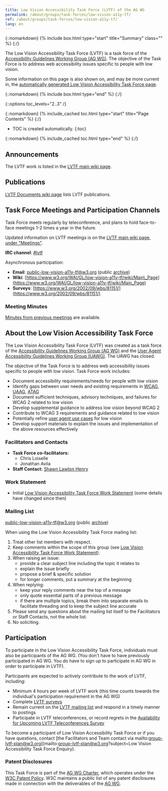 ```yaml
---
title: Low Vision Accessibility Task Force (LVTF) of the AG WG
permalink: /about/groups/task-forces/low-vision-a11y-tf/
ref: /about/groups/task-forces/low-vision-a11y-tf/
lang: en
---
```


{::nomarkdown}
{% include box.html type="start" title="Summary" class="" %}
{:/}

The Low Vision Accessibility Task Force (LVTF) is a task force of the [Accessibility Guidelines Working Group (AG WG)](/about/groups/agwg/). The objective of the Task Force is to address web accessibility issues specific to people with low vision.

Some information on this page is also shown on, and may be more current in, the [automatically generated Low Vision Accessibility Task Force page](https://www.w3.org/groups/tf/low-vision-a11y-tf).

{::nomarkdown}
{% include box.html type="end" %}
{:/}

{::options toc_levels="2..3" /}

{::nomarkdown}
{% include_cached toc.html type="start" title="Page Contents" %}
{:/}

-   TOC is created automatically.
{:toc}

{::nomarkdown}
{% include_cached toc.html type="end" %}
{:/}

## Announcements

The LVTF work is listed in the [LVTF main wiki page](https://www.w3.org/WAI/GL/low-vision-a11y-tf/wiki/Main_Page).

## Publications

[LVTF Documents wiki page](https://www.w3.org/WAI/GL/low-vision-a11y-tf/wiki/LVTF_Documents) lists LVTF publications.

## Task Force Meetings and Participation Channels

Task Force meets regularly by teleconference, and plans to hold face-to-face meetings 1-2 times a year in the future.

Updated information on LVTF meetings is on the [LVTF main wiki page, under "Meetings"](https://www.w3.org/WAI/GL/low-vision-a11y-tf/wiki/Main_Page#Meetings).

**IRC channel**: [#lvtf](irc://irc.w3.org/lvtf)

Asynchronous participation:

- **Email**: [public-low-vision-a11y-tf@w3.org](mailto:public-low-vision-a11y-tf@w3.org) (public [archive](https://lists.w3.org/Archives/Public/public-low-vision-a11y-tf/))
- **Wiki**: [https://www.w3.org/WAI/GL/low-vision-a11y-tf/wiki/Main\_Page](https://www.w3.org/WAI/GL/low-vision-a11y-tf/wiki/Main_Page)
- **Surveys**: [https://www.w3.org/2002/09/wbs/81151/](https://www.w3.org/2002/09/wbs/81151/)

### Meeting Minutes

[Minutes from previous meetings](https://www.w3.org/WAI/GL/task-forces/low-vision-a11y-tf/minutes) are available.

## About the Low Vision Accessibility Task Force

The Low Vision Accessibility Task Force (LVTF) was created as a task force of the [Accessibility Guidelines Working Group (AG WG)](/about/groups/agwg/) and the [User Agent Accessibility Guidelines Working Group (UAWG)](https://www.w3.org/WAI/UA/). The UAWG has closed.

The objective of the Task Force is to address web accessibility issues specific to people with low vision. Task Force work includes:

- Document accessibility requirements/needs for people with low vision
- Identify gaps between user needs and existing requirements in [WCAG](https://www.w3.org/WAI/intro/wcag), [UAAG](https://www.w3.org/WAI/intro/uaag), [ATAG](https://www.w3.org/WAI/intro/atag)
- Document sufficient techniques, advisory techniques, and failures for WCAG 2 related to low vision
- Develop supplemental guidance to address low vision beyond WCAG 2
- Contribute to WCAG 3 requirements and guidance related to low vision
- Potentially refine [user agent use cases](https://www.w3.org/TR/UAAG20-Reference/) for low vision
- Develop support materials to explain the issues and implementation of the above resources effectively

### Facilitators and Contacts

- **Task Force co-facilitators:**
    - Chris Loiselle
    - Jonathan Avila
- **Staff Contact:** [Shawn Lawton Henry](https://www.w3.org/People/#shawn)

### Work Statement

- Initial [Low Vision Accessibility Task Force Work Statement](/about/groups/task-forces/low-vision-a11y-tf/work-statement) (some details have changed since then)

### Mailing List

[public-low-vision-a11y-tf@w3.org](mailto:public-low-vision-a11y-tf@w3.org) (public [archive](https://lists.w3.org/Archives/Public/public-low-vision-a11y-tf/))

When using the Low Vision Accessibility Task Force mailing list:

1. Treat other list members with respect.
2. Keep comments within the scope of this group (see [Low Vision Accessibility Task Force Work Statement](/about/groups/task-forces/low-vision-a11y-tf/work-statement)).
3. When raising an issue:
    - provide a clear subject line including the topic it relates to
    - explain the issue briefly
    - propose a brief & specific solution
    - for longer comments, put a summary at the beginning
4. When replying:
    - keep your reply comments near the top of a message
    - only quote essential parts of a previous message
    - if there are multiple topics, break them into separate emails to facilitate threading and to keep the subject line accurate
5. Please send any questions about the mailing list itself to the Facilitators or Staff Contacts, not the whole list.
6. No soliciting.

## Participation

To participate in the Low Vision Accessibility Task Force, individuals must also be participants of the AG WG. (You don't have to have previously participated in AG WG. You do have to sign up to participate in AG WG in order to participate in LVTF).

Participants are expected to actively contribute to the work of LVTF, including:

- Minimum 4 hours per week of LVTF work (this time counts towards the individual's participation requirement in the AG WG)
- Complete [LVTF surveys](https://www.w3.org/2002/09/wbs/81151/all)
- Remain current on the [LVTF mailing list](https://lists.w3.org/Archives/Public/public-low-vision-a11y-tf/) and respond in a timely manner to postings
- Participate in LVTF teleconferences, or record regrets in the [Availability for Upcoming LVTF Teleconferences Survey](https://www.w3.org/2002/09/wbs/81151/LVTF-telecons/)

To become a participant of Low Vision Accessibility Task Force or if you have questions, contact [the Facilitators and Team contact via mailto:group-lvtf-plan@w3.org](mailto:group-lvtf-plan@w3.org?subject=Low Vision Accessibility Task Force Enquiry).

### Patent Disclosures

This Task Force is part of the [AG WG Charter](https://www.w3.org/WAI/GL/charter), which operates under the [W3C Patent Policy](https://www.w3.org/WAI/GL/charter#patentpolicy). W3C maintains a public list of any patent disclosures made in connection with the deliverables of the [AG WG](https://www.w3.org/2004/01/pp-impl/35422/status).